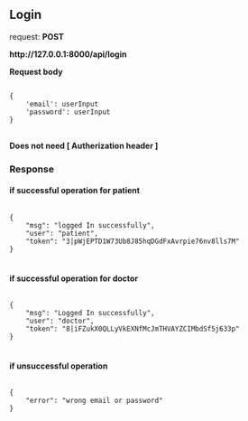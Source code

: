 ## Login

request: <strong> POST </strong>

<strong>
  http://127.0.0.1:8000/api/login
    
</strong>

<strong> Request body </strong>

<pre>
<code>
{
    'email': userInput
    'password': userInput
}
</code>
</pre>
<strong> Does not need [ Autherization header ]  </strong>


### Response 
#### if successful operation for patient
<pre>
<code>
{
    "msg": "logged In successfully",
    "user": "patient",
    "token": "3|pWjEPTD1W73Ub8J85hqDGdFxAvrpie76nv8lls7M"
}
</code>
</pre>

#### if successful operation for doctor
<pre>
<code>
{
    "msg": "Logged In successfully",
    "user": "doctor",
    "token": "8|iFZukX0QLLyVkEXNfMcJmTHVAYZCIMbdSf5j633p"
}
</code>
</pre>

#### if unsuccessful operation
<pre>
<code>
{
    "error": "wrong email or password"
}
</code>
</pre>
